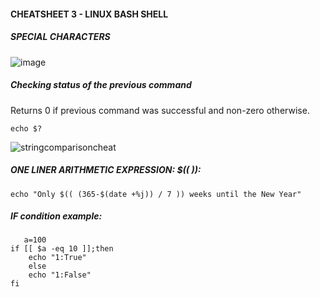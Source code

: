  #### CHEATSHEET 3 - LINUX BASH SHELL ##  
 #####  SPECIAL CHARACTERS                   


![image](https://user-images.githubusercontent.com/51481004/147691107-3e8a5044-ba81-49cd-8137-ff600ede3b78.png)


   
  ##### Checking status of the previous command
 Returns 0 if previous command was successful and non-zero otherwise.
     
    echo $? 
    
    
 ![stringcomparisoncheat](https://user-images.githubusercontent.com/51481004/147788006-51059405-ccf2-4ae2-9506-a29678cb1872.png)







  
 ##### ONE LINER ARITHMETIC EXPRESSION: $((   )):
 
     
    echo "Only $(( (365-$(date +%j)) / 7 )) weeks until the New Year" 
##### IF condition example:     
       a=100
    if [[ $a -eq 10 ]];then
	    echo "1:True"
        else
	    echo "1:False"
    fi


